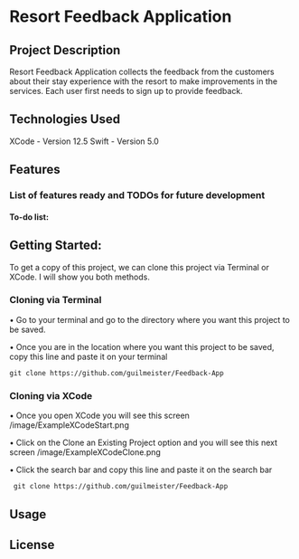 # Resort Feedback Application

## Project Description
Resort Feedback Application collects the feedback from the customers about their stay experience with the resort to make improvements in the services. Each user first needs to sign up to provide feedback.

## Technologies Used
XCode - Version 12.5
Swift - Version 5.0

## Features
### List of features ready and TODOs for future development

#### To-do list:

## Getting Started:
To get a copy of this project, we can clone this project via Terminal or XCode. I will show you both methods.

### Cloning via Terminal
 • Go to your terminal and go to the directory where you want this project to be saved.

 • Once you are in the location where you want this project to be saved, copy this line and paste it on your terminal 
```
git clone https://github.com/guilmeister/Feedback-App
```

### Cloning via XCode
 • Once you open XCode you will see this screen
 /image/ExampleXCodeStart.png
 
 • Click on the Clone an Existing Project option and you will see this next screen
 /image/ExampleXCodeClone.png
 
 • Click the search bar and copy this line and paste it on the search bar
```
 git clone https://github.com/guilmeister/Feedback-App
```

## Usage

## License
